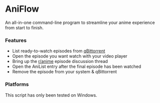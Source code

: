 # AniFlow
An all-in-one command-line program to streamline your anime experience from start to finish.

### Features
* List ready-to-watch episodes from [qBittorrent](https://www.qbittorrent.org/)
* Open the episode you want watch with your video player
* Bring up the [r/anime](https://reddit.com/r/anime/) episode discussion thread
* Open the AniList entry after the final episode has been watched
* Remove the episode from your system & qBittorrent

### Platforms
This script has only been tested on Windows.